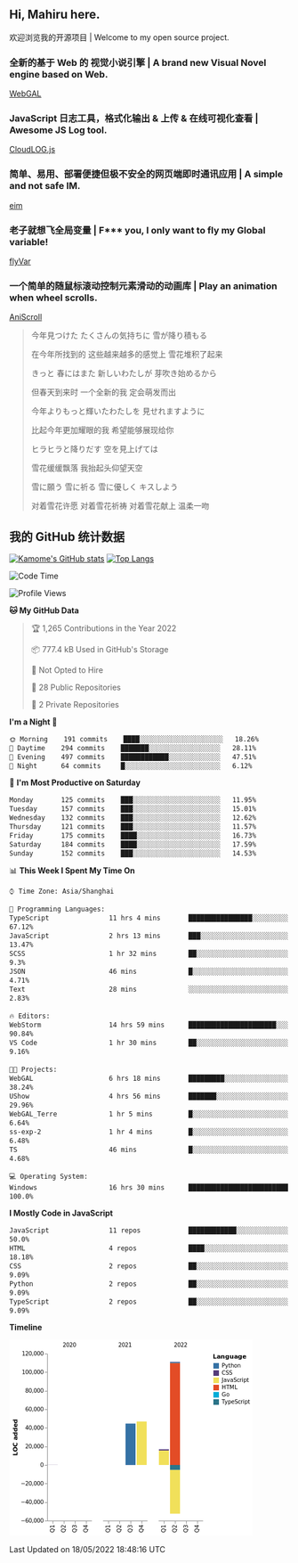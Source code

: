 ## Hi, Mahiru here.

欢迎浏览我的开源项目 | Welcome to my open source project.

### 全新的基于 Web 的 视觉小说引擎 | A brand new Visual Novel engine based on Web.

[WebGAL](https://github.com/MakinoharaShoko/WebGAL)

### JavaScript 日志工具，格式化输出 & 上传 & 在线可视化查看 | Awesome JS Log tool.

[CloudLOG.js](https://github.com/MakinoharaShoko/CloudLog.JS)

### 简单、易用、部署便捷但极不安全的网页端即时通讯应用 | A simple and not safe IM.

[eim](https://github.com/MakinoharaShoko/eim)

### 老子就想飞全局变量 | F*** you, I only want to fly my Global variable!

[flyVar](https://github.com/MakinoharaShoko/flyVar)

### 一个简单的随鼠标滚动控制元素滑动的动画库 | Play an animation when wheel scrolls.

[AniScroll](https://github.com/MakinoharaShoko/AniScroll)

> 今年見つけた たくさんの気持ちに 雪が降り積もる  
> 
> 在今年所找到的 这些越来越多的感觉上 雪花堆积了起来  
> 
> きっと 春にはまた 新しいわたしが 芽吹き始めるから  
> 
> 但春天到来时 一个全新的我 定会萌发而出  
> 
> 今年よりもっと輝いたわたしを 見せれますように  
> 
> 比起今年更加耀眼的我 希望能够展现给你  
> 
> ヒラヒラと降りだす 空を見上げては  
> 
> 雪花缓缓飘落 我抬起头仰望天空  
> 
> 雪に願う 雪に祈る 雪に優しく キスしよう  
> 
> 对着雪花许愿 对着雪花祈祷 对着雪花献上 温柔一吻

## 我的 GitHub 统计数据

[![Kamome's GitHub stats](https://github-readme-stats.vercel.app/api?username=MakinoharaShoko)](https://github.com/anuraghazra/github-readme-stats)
[![Top Langs](https://github-readme-stats.vercel.app/api/top-langs/?username=MakinoharaShoko&layout=compact)](https://github.com/anuraghazra/github-readme-stats)

<!--
**MakinoharaShoko/MakinoharaShoko** is a ✨ _special_ ✨ repository because its `README.md` (this file) appears on your GitHub profile.

Here are some ideas to get you started:

- 🔭 I’m currently working on ...
- 🌱 I’m currently learning ...
- 👯 I’m looking to collaborate on ...
- 🤔 I’m looking for help with ...
- 💬 Ask me about ...
- 📫 How to reach me: ...
- 😄 Pronouns: ...
- ⚡ Fun fact: ...
-->

<!--START_SECTION:waka-->
![Code Time](http://img.shields.io/badge/Code%20Time-0%20secs-blue)

![Profile Views](http://img.shields.io/badge/Profile%20Views-36-blue)

**🐱 My GitHub Data** 

> 🏆 1,265 Contributions in the Year 2022
 > 
> 📦 777.4 kB Used in GitHub's Storage 
 > 
> 🚫 Not Opted to Hire
 > 
> 📜 28 Public Repositories 
 > 
> 🔑 2 Private Repositories  
 > 
**I'm a Night 🦉** 

```text
🌞 Morning    191 commits    ████░░░░░░░░░░░░░░░░░░░░░   18.26% 
🌆 Daytime    294 commits    ███████░░░░░░░░░░░░░░░░░░   28.11% 
🌃 Evening    497 commits    ████████████░░░░░░░░░░░░░   47.51% 
🌙 Night      64 commits     █░░░░░░░░░░░░░░░░░░░░░░░░   6.12%

```
📅 **I'm Most Productive on Saturday** 

```text
Monday       125 commits    ███░░░░░░░░░░░░░░░░░░░░░░   11.95% 
Tuesday      157 commits    ███░░░░░░░░░░░░░░░░░░░░░░   15.01% 
Wednesday    132 commits    ███░░░░░░░░░░░░░░░░░░░░░░   12.62% 
Thursday     121 commits    ███░░░░░░░░░░░░░░░░░░░░░░   11.57% 
Friday       175 commits    ████░░░░░░░░░░░░░░░░░░░░░   16.73% 
Saturday     184 commits    ████░░░░░░░░░░░░░░░░░░░░░   17.59% 
Sunday       152 commits    ███░░░░░░░░░░░░░░░░░░░░░░   14.53%

```


📊 **This Week I Spent My Time On** 

```text
⌚︎ Time Zone: Asia/Shanghai

💬 Programming Languages: 
TypeScript               11 hrs 4 mins       ████████████████░░░░░░░░░   67.12% 
JavaScript               2 hrs 13 mins       ███░░░░░░░░░░░░░░░░░░░░░░   13.47% 
SCSS                     1 hr 32 mins        ██░░░░░░░░░░░░░░░░░░░░░░░   9.3% 
JSON                     46 mins             █░░░░░░░░░░░░░░░░░░░░░░░░   4.71% 
Text                     28 mins             ░░░░░░░░░░░░░░░░░░░░░░░░░   2.83%

🔥 Editors: 
WebStorm                 14 hrs 59 mins      ██████████████████████░░░   90.84% 
VS Code                  1 hr 30 mins        ██░░░░░░░░░░░░░░░░░░░░░░░   9.16%

🐱‍💻 Projects: 
WebGAL                   6 hrs 18 mins       █████████░░░░░░░░░░░░░░░░   38.24% 
UShow                    4 hrs 56 mins       ███████░░░░░░░░░░░░░░░░░░   29.96% 
WebGAL_Terre             1 hr 5 mins         █░░░░░░░░░░░░░░░░░░░░░░░░   6.64% 
ss-exp-2                 1 hr 4 mins         █░░░░░░░░░░░░░░░░░░░░░░░░   6.48% 
TS                       46 mins             █░░░░░░░░░░░░░░░░░░░░░░░░   4.68%

💻 Operating System: 
Windows                  16 hrs 30 mins      █████████████████████████   100.0%

```

**I Mostly Code in JavaScript** 

```text
JavaScript               11 repos            ████████████░░░░░░░░░░░░░   50.0% 
HTML                     4 repos             ████░░░░░░░░░░░░░░░░░░░░░   18.18% 
CSS                      2 repos             ██░░░░░░░░░░░░░░░░░░░░░░░   9.09% 
Python                   2 repos             ██░░░░░░░░░░░░░░░░░░░░░░░   9.09% 
TypeScript               2 repos             ██░░░░░░░░░░░░░░░░░░░░░░░   9.09%

```


**Timeline**

![Chart not found](https://raw.githubusercontent.com/MakinoharaShoko/MakinoharaShoko/main/charts/bar_graph.png) 


 Last Updated on 18/05/2022 18:48:16 UTC
<!--END_SECTION:waka-->
